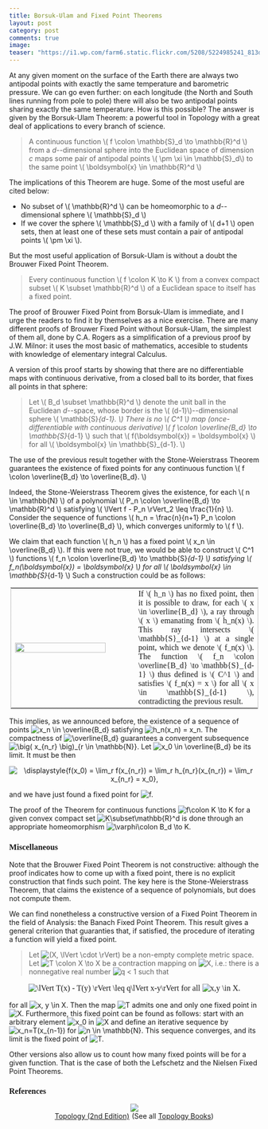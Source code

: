 ```yaml
---
title: Borsuk-Ulam and Fixed Point Theorems
layout: post
category: post
comments: true
image:
teaser: "https://i1.wp.com/farm6.static.flickr.com/5208/5224985241_813dab62b3_o_d.jpg"
---
```


At any given moment on the surface of the Earth there are always two antipodal points with exactly the same temperature and barometric pressure.  We can go even further: on each longitude (the North and South lines running from pole to pole) there will also be two antipodal points sharing exactly the same temperature.  How is this possible?  The answer is given by the Borsuk-Ulam Theorem: a powerful tool in Topology with a great deal of applications to every branch of science.

> A continuous function \\( f \colon \mathbb{S}_d \to \mathbb{R}^d \\) from a *d*--dimensional sphere into the Euclidean space of dimension *c* maps some pair of antipodal points \\( \pm \xi \in \mathbb{S}_d\\) to the same point \\( \boldsymbol{x} \in \mathbb{R}^d \\)

The implications of this Theorem are huge.  Some of the most useful are cited below:

+ No subset of \\( \mathbb{R}^d \\) can be homeomorphic to a *d*--dimensional sphere \\( \mathbb{S}_d \\)
+ If we cover the sphere \\( \mathbb{S}_d \\) with a family of \\( d+1 \\) open sets,  then at least one of these sets must contain a pair of antipodal points \\( \pm \xi \\).

But the most useful application of Borsuk-Ulam is without a doubt the Brouwer Fixed Point Theorem.

> Every continuous function \\( f \colon K \to K \\) from a convex compact subset \\( K \subset \mathbb{R}^d \\) of a Euclidean space to itself has a fixed point.

The proof of Brouwer Fixed Point from Borsuk-Ulam is immediate, and I urge the readers to find it by themselves as a nice exercise.  There are many different proofs of Brouwer Fixed Point without Borsuk-Ulam, the simplest of them all, done by C.A. Rogers as a simplification of a previous proof by J.W. Milnor: it uses the most basic of mathematics, accesible to students with knowledge of elementary integral Calculus.

A version of this proof starts by showing that there are no differentiable maps with continuous derivative, from a closed ball to its border, that fixes all points in that sphere:

> Let \\( B_d \subset \mathbb{R}^d \\) denote the unit ball in the Euclidean *d*--space, whose border is the \\( (d-1)\\)--dimensional sphere 
<span>\\( \mathbb{S}_{d-1}. \\)</span>   There is no \\( C^1 \\) map (once-differentiable with continuous derivative)  <span>\\( f \colon \overline{B_d} \to \mathbb{S}_{d-1} \\)</span> such that \\( f(\boldsymbol{x}) = \boldsymbol{x} \\) for all <span>\\( \boldsymbol{x} \in \mathbb{S}_{d-1}. \\)</span>

The use of the previous result together with the Stone-Weierstrass Theorem guarantees the existence of fixed points for any continuous function <span>\\( f \colon \overline{B_d} \to \overline{B_d}. \\)</span>

Indeed, the Stone-Weierstrass Theorem gives the existence, for each \\( n \in \mathbb{N} \\) of a polynomial <span>\\( P_n \colon \overline{B_d} \to \mathbb{R}^d \\)</span> satisfying <span>\\( \lVert f - P_n \rVert_2 \leq \frac{1}{n} \\)</span>.  Consider the sequence of functions <span>\\( h_n = \frac{n}{n+1} P_n \colon \overline{B_d} \to \overline{B_d} \\)</span>, which converges uniformly to \\( f \\).

We claim that each function <span>\\( h_n \\)</span> has a fixed point <span>\\( x_n \in \overline{B_d} \\)</span>.  If this were not true, we would be able to construct \\( C^1 \\) functions <span>\\( f_n \colon \overline{B_d} \to \mathbb{S}_{d-1} \\)</span> satisfying <span>\\( f_n(\boldsymbol{x}) = \boldsymbol{x} \\)</span> for all <span>\\( \boldsymbol{x} \in \mathbb{S}_{d-1} \\)</span>  Such a construction could be as follows:

<table style="width:99%;margin-left:auto;margin-right:auto;border-style:dotted;border-width:1pt;">
	<tbody>
		<tr>
			<td style="vertical-align:middle;width:40%;border-width:0;">
				<img src="https://i1.wp.com/farm6.static.flickr.com/5208/5224985241_813dab62b3_o_d.jpg" alt="" width="100%" />
			</td>
			<td style="width:10%"></td>
			<td style="text-align:justify;font-family:modern;font-size:12pt;width:50%;border-width:0;">
				If <span>\( h_n \)</span> has no fixed point, then it is possible to draw, for each <span>\( x \in \overline{B_d} \)</span>, a ray through \( x \) emanating from <span>\( h_n(x) \)</span>.  This ray intersects <span>\( \mathbb{S}_{d-1} \)</span> at a single point, which we denote <span>\( f_n(x) \)</span>.   The function <span>\( f_n \colon \overline{B_d} \to \mathbb{S}_{d-1} \)</span> thus defined is \( C^1 \) and satisfies <span>\( f_n(x) = x \)</span> for all <span>\( x \in \mathbb{S}_{d-1} \)</span>, contradicting the previous result.
			</td>
		</tr>
	</tbody>
</table>

This implies, as we announced before, the existence of a sequence of points <img src="https://s0.wp.com/latex.php?latex=x_n+%5Cin+%5Coverline%7BB_d%7D&#038;bg=ffffff&#038;fg=555555&#038;s=0" alt="x_n &#92;in &#92;overline{B_d}" title="x_n &#92;in &#92;overline{B_d}" class="latex" /> satisfying <img src="https://s0.wp.com/latex.php?latex=h_n%28x_n%29+%3D+x_n.&#038;bg=ffffff&#038;fg=555555&#038;s=0" alt="h_n(x_n) = x_n." title="h_n(x_n) = x_n." class="latex" /> The compactness of <img src="https://s0.wp.com/latex.php?latex=%5Coverline%7BB_d%7D&#038;bg=ffffff&#038;fg=555555&#038;s=0" alt="&#92;overline{B_d}" title="&#92;overline{B_d}" class="latex" /> guarantees a convergent subsequence <img src="https://s0.wp.com/latex.php?latex=%5Cbig%28+x_%7Bn_r%7D+%5Cbig%29_%7Br+%5Cin+%5Cmathbb%7BN%7D%7D&#038;bg=ffffff&#038;fg=555555&#038;s=0" alt="&#92;big( x_{n_r} &#92;big)_{r &#92;in &#92;mathbb{N}}" title="&#92;big( x_{n_r} &#92;big)_{r &#92;in &#92;mathbb{N}}" class="latex" />.  Let <img src="https://s0.wp.com/latex.php?latex=x_0+%5Cin+%5Coverline%7BB_d%7D&#038;bg=ffffff&#038;fg=555555&#038;s=0" alt="x_0 &#92;in &#92;overline{B_d}" title="x_0 &#92;in &#92;overline{B_d}" class="latex" /> be its limit.  It must be then

<p style="text-align:center;"><img src="https://s0.wp.com/latex.php?latex=%5Cdisplaystyle%7Bf%28x_0%29+%3D+%5Clim_r+f%28x_%7Bn_r%7D%29+%3D+%5Clim_r+h_%7Bn_r%7D%28x_%7Bn_r%7D%29+%3D+%5Clim_r+x_%7Bn_r%7D+%3D+x_0%7D%2C&#038;bg=ffffff&#038;fg=555555&#038;s=0" alt="&#92;displaystyle{f(x_0) = &#92;lim_r f(x_{n_r}) = &#92;lim_r h_{n_r}(x_{n_r}) = &#92;lim_r x_{n_r} = x_0}," title="&#92;displaystyle{f(x_0) = &#92;lim_r f(x_{n_r}) = &#92;lim_r h_{n_r}(x_{n_r}) = &#92;lim_r x_{n_r} = x_0}," class="latex" /></p>

and we have just found a fixed point for <img src="https://s0.wp.com/latex.php?latex=f.&#038;bg=ffffff&#038;fg=555555&#038;s=0" alt="f." title="f." class="latex" />

The proof of the Theorem for continuous functions <img src="https://s0.wp.com/latex.php?latex=f%5Ccolon+K+%5Cto+K&#038;bg=ffffff&#038;fg=555555&#038;s=0" alt="f&#92;colon K &#92;to K" title="f&#92;colon K &#92;to K" class="latex" /> for a given convex compact set <img src="https://s0.wp.com/latex.php?latex=K%5Csubset%5Cmathbb%7BR%7D%5Ed&#038;bg=ffffff&#038;fg=555555&#038;s=0" alt="K&#92;subset&#92;mathbb{R}^d" title="K&#92;subset&#92;mathbb{R}^d" class="latex" /> is done through an appropriate homeomorphism <img src="https://s0.wp.com/latex.php?latex=%5Cvarphi%5Ccolon+B_d+%5Cto+K.&#038;bg=ffffff&#038;fg=555555&#038;s=0" alt="&#92;varphi&#92;colon B_d &#92;to K." title="&#92;varphi&#92;colon B_d &#92;to K." class="latex" />

<h3 style="text-align:justify;font-family:modern;">Miscellaneous</h3>

Note that the Brouwer Fixed Point Theorem is not constructive: although the proof indicates how to come up with a fixed point, there is no explicit construction that finds such point.  The key here is the Stone-Weierstrass Theorem, that claims the existence of a sequence of polynomials, but does not compute them.

We can find nonetheless a constructive version of a Fixed Point Theorem in the field of Analysis: the Banach Fixed Point Theorem.  This result gives a general criterion that guaranties that, if satisfied, the procedure of iterating a function will yield a fixed point.

> Let <img src="https://s0.wp.com/latex.php?latex=%28X%2C+%5ClVert+%5Ccdot+%5CrVert%29&#038;bg=F4F5F7&#038;fg=555555&#038;s=0" alt="(X, &#92;lVert &#92;cdot &#92;rVert)" title="(X, &#92;lVert &#92;cdot &#92;rVert)" class="latex" /> be a non-empty complete metric space. Let <img src="https://s0.wp.com/latex.php?latex=T+%5Ccolon+X+%5Cto+X&#038;bg=F4F5F7&#038;fg=555555&#038;s=0" alt="T &#92;colon X &#92;to X" title="T &#92;colon X &#92;to X" class="latex" /> be a contraction mapping on <img src="https://s0.wp.com/latex.php?latex=X&#038;bg=F4F5F7&#038;fg=555555&#038;s=0" alt="X" title="X" class="latex" />, i.e.: there is a nonnegative real number <img src="https://s0.wp.com/latex.php?latex=q+%3C+1&#038;bg=F4F5F7&#038;fg=555555&#038;s=0" alt="q &lt; 1" title="q &lt; 1" class="latex" /> such that
<p style="text-align:center;font-family:modern;font-size:12pt;"><img src="https://s0.wp.com/latex.php?latex=%5ClVert+T%28x%29+-+T%28y%29+%5CrVert+%5Cleq+q%5ClVert+x-y%5CrVert&#038;bg=F4F5F7&#038;fg=555555&#038;s=0" alt="&#92;lVert T(x) - T(y) &#92;rVert &#92;leq q&#92;lVert x-y&#92;rVert" title="&#92;lVert T(x) - T(y) &#92;rVert &#92;leq q&#92;lVert x-y&#92;rVert" class="latex" /> for all <img src="https://s0.wp.com/latex.php?latex=x%2Cy+%5Cin+X.&#038;bg=F4F5F7&#038;fg=555555&#038;s=0" alt="x,y &#92;in X." title="x,y &#92;in X." class="latex" />

for all <img src="https://s0.wp.com/latex.php?latex=x%2C+y+%5Cin+X.&#038;bg=F4F5F7&#038;fg=555555&#038;s=0" alt="x, y &#92;in X." title="x, y &#92;in X." class="latex" /> Then the map <img src="https://s0.wp.com/latex.php?latex=T&#038;bg=F4F5F7&#038;fg=555555&#038;s=0" alt="T" title="T" class="latex" /> admits one and only one fixed point in <img src="https://s0.wp.com/latex.php?latex=X.&#038;bg=F4F5F7&#038;fg=555555&#038;s=0" alt="X." title="X." class="latex" /> Furthermore, this fixed point can be found as follows: start with an arbitrary element <img src="https://s0.wp.com/latex.php?latex=x_0&#038;bg=F4F5F7&#038;fg=555555&#038;s=0" alt="x_0" title="x_0" class="latex" /> in <img src="https://s0.wp.com/latex.php?latex=X&#038;bg=F4F5F7&#038;fg=555555&#038;s=0" alt="X" title="X" class="latex" /> and define an iterative sequence by <img src="https://s0.wp.com/latex.php?latex=x_n%3DT%28x_%7Bn-1%7D%29&#038;bg=F4F5F7&#038;fg=555555&#038;s=0" alt="x_n=T(x_{n-1})" title="x_n=T(x_{n-1})" class="latex" /> for <img src="https://s0.wp.com/latex.php?latex=n+%5Cin+%5Cmathbb%7BN%7D.&#038;bg=F4F5F7&#038;fg=555555&#038;s=0" alt="n &#92;in &#92;mathbb{N}." title="n &#92;in &#92;mathbb{N}." class="latex" /> This sequence converges, and its limit is the fixed point of <img src="https://s0.wp.com/latex.php?latex=T.&#038;bg=F4F5F7&#038;fg=555555&#038;s=0" alt="T." title="T." class="latex" />

Other versions also allow us to count how many fixed points will be for a given function.  That is the case of both the Lefschetz and the Nielsen Fixed Point Theorems.

<h3 style="font-family:modern;font-size:12pt;">References</h3>

<p style="text-align:center;"><a href="http://www.amazon.com/gp/product/0131816292/ref=as_li_tf_il?ie=UTF8&amp;tag=blancosilva-20&amp;linkCode=as2&amp;camp=217145&amp;creative=399377&amp;creativeASIN=0131816292"><img border="0" src="http://ws.assoc-amazon.com/widgets/q?_encoding=UTF8&amp;Format=_SL160_&amp;ASIN=0131816292&amp;MarketPlace=US&amp;ID=AsinImage&amp;WS=1&amp;tag=blancosilva-20&amp;ServiceVersion=20070822"></a><img src="http://www.assoc-amazon.com/e/ir?t=blancosilva-20&amp;l=as2&amp;o=1&amp;a=0131816292&amp;camp=217145&amp;creative=399377" width="1" height="1" border="0" alt="" style="border:none!important;margin:0!important;" /><br /><a href="http://www.amazon.com/gp/product/0131816292/ref=as_li_tf_tl?ie=UTF8&amp;tag=blancosilva-20&amp;linkCode=as2&amp;camp=217145&amp;creative=399377&amp;creativeASIN=0131816292">Topology (2nd Edition)</a><img src="http://www.assoc-amazon.com/e/ir?t=blancosilva-20&amp;l=as2&amp;o=1&amp;a=0131816292&amp;camp=217145&amp;creative=399377" width="1" height="1" border="0" alt="" style="border:none!important;margin:0!important;" /> (See all <a href="http://www.amazon.com/Topology-Geometry-Mathematics-Science-Books/b/ref=as_li_tf_tl?ie=UTF8&amp;tag=blancosilva-20&amp;linkCode=as2&amp;camp=217145&amp;creative=399385&amp;creativeASIN=0131816292&amp;ie=UTF8&amp;node=13987">Topology Books</a>)<img src="http://www.assoc-amazon.com/e/ir?t=blancosilva-20&amp;l=as2&amp;o=1&amp;a=0131816292&amp;camp=217145&amp;creative=399385" width="1" height="1" border="0" alt="" style="border:none!important;margin:0!important;" /></p>
